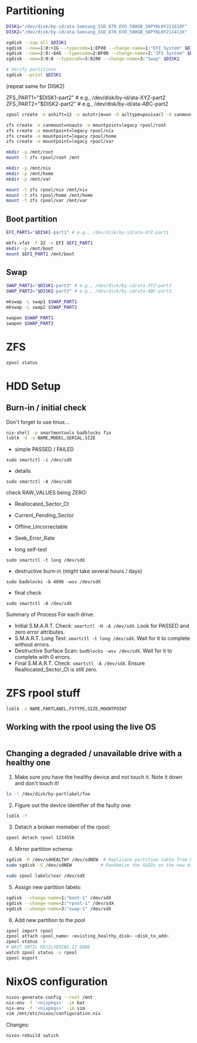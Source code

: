 # Partitioning

```bash
DISK1="/dev/disk/by-id/ata-Samsung_SSD_870_EVO_500GB_S6PYNL0Y211610F"
DISK2="/dev/disk/by-id/ata-Samsung_SSD_870_EVO_500GB_S6PYNL0Y211413X"
```

```bash
sgdisk --zap-all $DISK1
sgdisk --new=1:0:+1G --typecode=1:EF00 --change-name=1:"EFI System" $DISK1
sgdisk --new=2:0:-64G --typecode=2:BF00 --change-name=2:"ZFS System" $DISK1
sgdisk --new=3:0:0 --typecode=3:8200 --change-name=3:"Swap" $DISK1

# Verify partitions
sgdisk --print $DISK1
```

(repeat same for DISK2)

ZFS_PART1="$DISK1-part2" # e.g., /dev/disk/by-id/ata-XYZ-part2
ZFS_PART2="$DISK2-part2" # e.g., /dev/disk/by-id/ata-ABC-part2

```bash
zpool create -o ashift=12 -o autotrim=on -O acltype=posixacl -O canmount=off -O compression=lz4 -O dnodesize=auto -O normalization=formD -O relatime=on -O xattr=sa -O mountpoint=none -R /mnt rpool mirror $ZFS_PART1 $ZFS_PART2
```

```bash
zfs create -o canmount=noauto -o mountpoint=legacy rpool/root
zfs create -o mountpoint=legacy rpool/nix
zfs create -o mountpoint=legacy rpool/home
zfs create -o mountpoint=legacy rpool/var

mkdir -p /mnt/root
mount -t zfs rpool/root /mnt

mkdir -p /mnt/nix
mkdir -p /mnt/home
mkdir -p /mnt/var

mount -t zfs rpool/nix /mnt/nix
mount -t zfs rpool/home /mnt/home
mount -t zfs rpool/var /mnt/var
```

## Boot partition

```bash
EFI_PART1="$DISK1-part1" # e.g., /dev/disk/by-id/ata-XYZ-part1

mkfs.vfat -F 32 -n EFI $EFI_PART1
mkdir -p /mnt/boot
mount $EFI_PART1 /mnt/boot
```

## Swap

```bash
SWAP_PART1="$DISK1-part3" # e.g., /dev/disk/by-id/ata-XYZ-part3
SWAP_PART2="$DISK2-part3" # e.g., /dev/disk/by-id/ata-ABC-part3

mkswap -L swap1 $SWAP_PART1
mkswap -L swap2 $SWAP_PART2

swapon $SWAP_PART1
swapon $SWAP_PART2
```

# ZFS

```bash
zpool status
```


# HDD Setup

## Burn-in / initial check

Don't forget to use tmux...

```bash
nix-shell -p smartmontools badblocks fio
lsblk -d -o NAME,MODEL,SERIAL,SIZE
```

- simple PASSED / FAILED
```
sudo smartctl -i /dev/sdX
```

- details 
```
sudo smartctl -A /dev/sdX
```

check RAW_VALUES being ZERO:
- Reallocated_Sector_Ct
- Current_Pending_Sector
- Offline_Uncorrectable
- Seek_Error_Rate

- long self-test
```
sudo smartctl -t long /dev/sdX
```

- destructive burn-in (might take several hours / days)
```
sudo badblocks -b 4096 -wsv /dev/sdX
```

- final check
```
sudo smartctl -A /dev/sdX
```



Summary of Process
For each drive:

- Initial S.M.A.R.T. Check: `smartctl -H -A /dev/sdX`. Look for PASSED and zero error attributes.
- S.M.A.R.T. Long Test: `smartctl -t long /dev/sdX`. Wait for it to complete without errors.
- Destructive Surface Scan: `badblocks -wsv /dev/sdX`. Wait for it to complete with 0 errors.
- Final S.M.A.R.T. Check: `smartctl -A /dev/sdX`. Ensure Reallocated_Sector_Ct is still zero.


# ZFS rpool stuff

```sh
lsblk -o NAME,PARTLABEL,FSTYPE,SIZE,MOUNTPOINT
```

## Working with the rpool using the live OS

```sh

```

## Changing a degraded / unavailable drive with a healthy one

1. Make sure you have the healthy device and not touch it. Note it down and don't touch it!
```bash
ls -l /dev/disk/by-partlabel/foo
```

2. Figure out the device identifier of the faulty one:
```sh
lsblk -f
```


3. Detach a broken memeber of the rpool:
```bash
zpool detach rpool 1234556
```

4. Mirror partition schema:
```sh
sgdisk -R /dev/sdHEALTHY /dev/sdNEW  # Replicate partition table from healthy (sda) to new (sdc)
sudo sgdisk -G /dev/sdNEW           # Randomize the GUIDs on the new drive
```

```sh
sudo zpool labelclear /dev/sdX
```

5. Assign new partition labels:
```sh
sgdisk --change-name=1:"boot-1" /dev/sdX
sgdisk --change-name=2:"rpool-1" /dev/sdX
sgdisk --change-name=3:"swap-1" /dev/sdX
```


6. Add new partition to the pool
```sh
zpool import rpool
zpool attach <pool_name> <existing_healthy_disk> <disk_to_add>
zpool status -v
# WAIT UNTIL RESILVERING IS DONE
watch zpool status -v rpool
zpool export 
```



# NixOS configuration

```bash
nixos-generate-config --root /mnt
nix-env -f '<nixpkgs>' -iA bat
nix-env -f '<nixpkgs>' -iA vim
vim /mnt/etc/nixos/configuration.nix

```

Changes:
```bash
nixos-rebuild swtich
```


